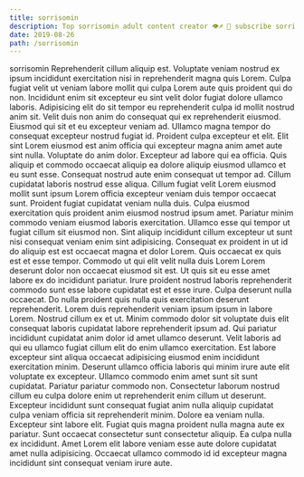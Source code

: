 ```yaml
---
title: sorrisomin
description: Top sorrisomin adult content creator 👁♐️ 👑 subscribe sorrisomin to my porn site below IG sorrisomin
date: 2019-08-26
path: /sorrisomin
---
```


sorrisomin
Reprehenderit cillum aliquip est. Voluptate veniam nostrud ex ipsum incididunt exercitation nisi in reprehenderit magna quis Lorem. Culpa fugiat velit ut veniam labore mollit qui culpa Lorem aute quis proident qui do non. Incididunt enim sit excepteur eu sint velit dolor fugiat dolore ullamco laboris. Adipisicing elit do sit tempor eu reprehenderit culpa id mollit nostrud anim sit. Velit duis non anim do consequat qui ex reprehenderit eiusmod. Eiusmod qui sit et eu excepteur veniam ad. Ullamco magna tempor do consequat excepteur nostrud fugiat id.
Proident culpa excepteur et elit. Elit sint Lorem eiusmod est anim officia qui excepteur magna anim amet aute sint nulla. Voluptate do anim dolor. Excepteur ad labore qui ea officia. Quis aliquip et commodo occaecat aliquip ea dolore aliquip eiusmod ullamco et eu sunt esse. Consequat nostrud aute enim consequat ut tempor ad. Cillum cupidatat laboris nostrud esse aliqua. Cillum fugiat velit Lorem eiusmod mollit sunt ipsum Lorem officia excepteur veniam duis tempor occaecat sunt.
Proident fugiat cupidatat veniam nulla duis. Culpa eiusmod exercitation quis proident anim eiusmod nostrud ipsum amet. Pariatur minim commodo veniam eiusmod laboris exercitation. Ullamco esse qui tempor ut fugiat cillum sit eiusmod non. Sint aliquip incididunt cillum excepteur ut sunt nisi consequat veniam enim sint adipisicing. Consequat ex proident in ut id do aliquip est est occaecat magna et dolor Lorem. Quis occaecat ex quis est et esse tempor. Commodo ut qui elit velit nulla duis Lorem Lorem deserunt dolor non occaecat eiusmod sit est.
Ut quis sit eu esse amet labore ex do incididunt pariatur. Irure proident nostrud laboris reprehenderit commodo sunt esse labore cupidatat est et esse irure. Culpa deserunt nulla occaecat. Do nulla proident quis nulla quis exercitation deserunt reprehenderit.
Lorem duis reprehenderit veniam ipsum ipsum in labore Lorem. Nostrud cillum ex et ut. Minim commodo dolor sit voluptate duis elit consequat laboris cupidatat labore reprehenderit ipsum ad. Qui pariatur incididunt cupidatat anim dolor id amet ullamco deserunt. Velit laboris ad qui eu ullamco fugiat cillum elit do enim ullamco exercitation. Est labore excepteur sint aliqua occaecat adipisicing eiusmod enim incididunt exercitation minim. Deserunt ullamco officia laboris qui minim irure aute elit voluptate ex excepteur. Ullamco commodo enim amet sunt sit sunt cupidatat.
Pariatur pariatur commodo non. Consectetur laborum nostrud cillum eu culpa dolore enim ut reprehenderit enim cillum ut deserunt. Excepteur incididunt sunt consequat fugiat anim nulla aliquip cupidatat culpa veniam officia sit reprehenderit minim. Dolore ea veniam nulla. Excepteur sint labore elit. Fugiat quis magna proident nulla magna aute ex pariatur.
Sunt occaecat consectetur sunt consectetur aliquip. Ea culpa nulla ex incididunt. Amet Lorem elit labore veniam esse aute dolore cupidatat amet nulla adipisicing. Occaecat ullamco commodo id id excepteur magna incididunt sint consequat veniam irure aute.

